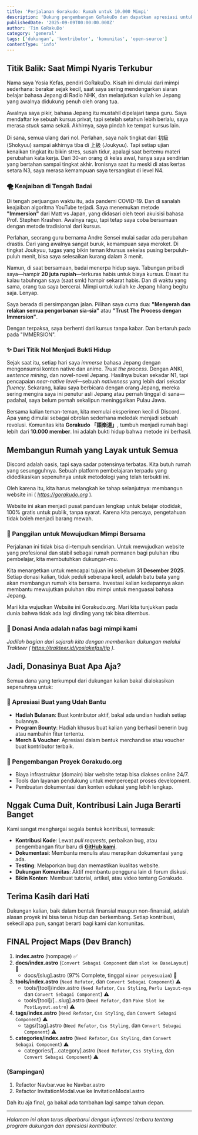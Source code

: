 ```yaml
---
title: 'Perjalanan Gorakudo: Rumah untuk 10.000 Mimpi'
description: 'Dukung pengembangan GoRakuDo dan dapatkan apresiasi untuk kontribusi Anda dalam komunitas open-source ini.'
publishedDate: '2025-09-09T00:00:00.000Z'
author: 'Tim GoRakuDo'
category: 'general'
tags: ['dukungan', 'kontributor', 'komunitas', 'open-source']
contentType: 'info'
---
```

## Titik Balik: Saat Mimpi Nyaris Terkubur

Nama saya Yosia Kefas, pendiri GoRakuDo. Kisah ini dimulai dari mimpi sederhana: berakar sejak kecil, saat saya sering mendengarkan siaran belajar bahasa Jepang di Radio NHK, dan melanjutkan kuliah ke Jepang yang awalnya didukung penuh oleh orang tua.

Awalnya saya pikir, bahasa Jepang itu mustahil dipelajari tanpa guru. Saya mendaftar ke sebuah kursus privat, tapi setelah setahun lebih berlalu, saya merasa *stuck* sama sekali. Akhirnya, saya pindah ke tempat kursus lain.

Di sana, semua ulang dari nol. Perlahan, saya naik tingkat dari 初級 (Shokyuu) sampai akhirnya tiba di 上級 (Joukyuu). Tapi setiap ujian kenaikan tingkat itu bikin stres, susah tidur, apalagi saat bertemu materi perubahan kata kerja. Dari 30-an orang di kelas awal, hanya saya sendirian yang bertahan sampai tingkat akhir. Ironisnya saat itu meski di atas kertas setara N3, saya merasa kemampuan saya tersangkut di level N4.


### 🌪️ Keajaiban di Tengah Badai

Di tengah perjuangan waktu itu, ada pandemi COVID-19. Dan di sanalah keajaiban algoritma YouTube terjadi. Saya menemukan metode **"Immersion"** dari Matt vs Japan, yang didasari oleh teori akuisisi bahasa Prof. Stephen Krashen. Awalnya ragu, tapi tetap saya coba bersamaan dengan metode tradisional dari kursus.

Perlahan, seorang guru bernama Andre Sensei mulai sadar ada perubahan drastis. Dari yang awalnya sangat buruk, kemampuan saya meroket. Di tingkat Joukyuu, tugas yang bikin teman khursus sekelas pusing berpuluh-puluh menit, bisa saya selesaikan kurang dalam 3 menit.

Namun, di saat bersamaan, badai menerpa hidup saya. Tabungan pribadi saya—hampir **20 juta rupiah**—terkuras habis untuk biaya kursus. Disaat itu kalau tabuhngan saya (saat smk) hampir sekarat habis. Dan di waktu yang sama, orang tua saya bercerai. Mimpi untuk kuliah ke Jepang hilang begitu saja. Lenyap.

Saya berada di persimpangan jalan. Pilihan saya cuma dua: **"Menyerah dan relakan semua pengorbanan sia-sia"** atau **"Trust The Process dengan Immersion"**.

Dengan terpaksa, saya berhenti dari kursus tanpa kabar. Dan bertaruh pada pada "IMMERSION".

###  ✨ Dari Titik Nol Menjadi Bukti Hidup

Sejak saat itu, setiap hari saya *immerse* bahasa Jepang dengan mengonsumsi konten native dan anime. *Trust the process*. Dengan ANKI, *sentence mining*, dan novel-novel Jepang. Hasilnya bukan sekadar N1, tapi pencapaian *near-native level*—sebuah *nativeness* yang lebih dari sekadar *fluency*. Sekarang, kalau saya berbicara dengan orang Jepang, mereka sering mengira saya ini penutur asli Jepang atau pernah tinggal di sana—padahal, saya belum pernah sekalipun meninggalkan Pulau Jawa.

Bersama kalian teman-teman, kita memulai eksperimen kecil di Discord. Apa yang dimulai sebagai obrolan sederhana meledak menjadi sebuah revolusi. Komunitas kita **Gorakudo 「語楽道」**, tumbuh menjadi rumah bagi lebih dari **10.000 member**. Ini adalah bukti hidup bahwa metode ini berhasil.

## Membangun Rumah yang Layak untuk Semua

Discord adalah oasis, tapi saya sadar potensinya terbatas. Kita butuh rumah yang sesungguhnya. Sebuah platform pembelajaran terpadu yang didedikasikan sepenuhnya untuk metodologi yang telah terbukti ini.

Oleh karena itu, kita harus melangkah ke tahap selanjutnya: membangun website ini ( *https://gorakudo.org* ).

Website ini akan menjadi pusat panduan lengkap untuk belajar otodidak, 100% gratis untuk publik, tanpa syarat. Karena kita percaya, pengetahuan tidak boleh menjadi barang mewah.

### 🎯 Panggilan untuk Mewujudkan Mimpi Bersama

Perjalanan ini tidak bisa di-tempuh sendirian. Untuk mewujudkan website yang profesional dan stabil sebagai rumah permanen bagi puluhan ribu pembelajar, kita membutuhkan dukungan-mu.

Kita menargetkan untuk mencapai tujuan ini sebelum **31 Desember 2025**. Setiap donasi kalian, tidak peduli seberapa kecil, adalah batu bata yang akan membangun rumah kita bersama. Investasi kalian kedepannya akan membantu mewujutkan puluhan ribu mimpi untuk menguasai bahasa Jepang.

Mari kita wujudkan Website ini Gorakudo.org. Mari kita tunjukkan pada dunia bahwa tidak ada lagi dinding yang tak bisa ditembus.

### 💝 Donasi Anda adalah nafas bagi mimpi kami

*Jadilah bagian dari sejarah kita dengan memberikan dukungan melalui Trakteer ( https://trakteer.id/yosiakefas/tip ).*

## Jadi, Donasinya Buat Apa Aja?

Semua dana yang terkumpul dari dukungan kalian bakal dialokasikan sepenuhnya untuk:

### 🎁 Apresiasi Buat yang Udah Bantu

- **Hadiah Bulanan**: Buat kontributor aktif, bakal ada undian hadiah setiap bulannya.
- **Program Bounty**: Hadiah khusus buat kalian yang berhasil benerin bug atau nambahin fitur tertentu.
- **Merch & Voucher**: Apresiasi dalam bentuk merchandise atau voucher buat kontributor terbaik.

### 🚀 Pengembangan Proyek Gorakudo.org

- Biaya infrastruktur (domain) biar website tetap bisa diakses online 24/7.
- Tools dan layanan pendukung untuk mempercepat proses development.
- Pembuatan dokumentasi dan konten edukasi yang lebih lengkap.

## Nggak Cuma Duit, Kontribusi Lain Juga Berarti Banget

Kami sangat menghargai segala bentuk kontribusi, termasuk:

- **Kontribusi Kode**: Lewat *pull requests*, perbaikan bug, atau pengembangan fitur baru di [**GitHub kami**](https://github.com/GoRakuDo/GoRakuDo).
- **Dokumentasi**: Membantu menulis atau merapikan dokumentasi yang ada.
- **Testing**: Melaporkan bug dan memastikan kualitas website.
- **Dukungan Komunitas**: Aktif membantu pengguna lain di forum diskusi.
- **Bikin Konten**: Membuat tutorial, artikel, atau video tentang Gorakudo.

## Terima Kasih dari Hati

Dukungan kalian, baik dalam bentuk finansial maupun non-finansial, adalah alasan proyek ini bisa terus hidup dan berkembang. Setiap kontribusi, sekecil apa pun, sangat berarti bagi kami dan komunitas.

## FINAL Project Maps (Dev Branch)

1. **index.astro** (hompage) ✅
2. **docs/index.astro** (`Convert Sebagai Component` dan `slot ke BaseLayout`) 🔄
   - docs/\[slug\].astro (97% Complete, tinggal `minor penyesuaian`) 🔄
3. **tools/index.astro** (`Need Refator`, dan `Convert Sebagai Component`) ⚠️
   - tools/\[tool\]/index.astro (`Need Refator`, `Css Styling`, `Perlu Layout-nya` dan `Convert Sebagai Component`) ⚠️
   - tools/\[tool\]/\[...slug\].astro (`Need Refator`, dan `Pake Slot ke PostLayout.astro`) ⚠️
4. **tags/index.astro** (`Need Refator`, `Css Styling`, dan `Convert Sebagai Component`) ⚠️
   - tags/\[tag\].astro (`Need Refator`, `Css Styling`, dan `Convert Sebagai Component`) ⚠️
5. **categories/index.astro** (`Need Refator`, `Css Styling`, dan `Convert Sebagai Component`) ⚠️
   - categories/\[...category\].astro (`Need Refator`, `Css Styling`, dan `Convert Sebagai Component`) ⚠️

### (Sampingan)

1. Refactor Navbar.vue ke Navbar.astro
2. Refactor InvitationModal.vue ke InvitationModal.astro

Dah itu aja final, ga bakal ada tambahan lagi sampe tahun depan.

---

_Halaman ini akan terus diperbarui dengan informasi terbaru tentang program dukungan dan apresiasi kontributor._
